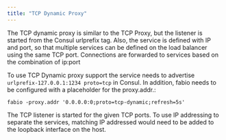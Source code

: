 ```yaml
---
title: "TCP Dynamic Proxy"
---
```


The TCP dynamic proxy is similar to the TCP Proxy, but the listener is started from the Consul urlprefix tag.
Also, the service is defined with IP and port, so that multiple services can be defined on the load balancer using
the same TCP port.  Connections are forwarded to services based on the combination of ip:port

To use TCP Dynamic proxy support the service needs to advertise `urlprefix-127.0.0.1:1234 proto=tcp` in
Consul. In addition, fabio needs to be configured with a placeholder for the proxy.addr.:

```
fabio -proxy.addr '0.0.0.0:0;proto=tcp-dynamic;refresh=5s'
```

The TCP listener is started for the given TCP ports.  To use IP addressing to separate the services, matching IP
addressed would need to be added to the loopback interface on the host.